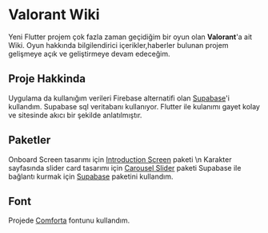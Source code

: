 # Valorant Wiki


Yeni Flutter projem çok fazla zaman geçidiğim bir oyun olan **Valorant**'a ait Wiki. Oyun hakkında bilgilendirici içerikler,haberler bulunan projem gelişmeye açık ve geliştirmeye devam edeceğim.

## Proje Hakkinda
Uygulama da kullanığım verileri Firebase alternatifi olan [Supabase](https://supabase.io/)'i kullandım. Supabase sql veritabanı kullanıyor. Flutter ile kulanımı gayet kolay ve sitesinde akıcı bir şekilde anlatılmıştır.

## Paketler
Onboard Screen tasarımı için [Introduction Screen](https://pub.dev/packages/introduction_screen) paketi \n
Karakter sayfasında slider card tasarımı için [Carousel Slider](https://pub.dev/packages/carousel_slider) paketi
Supabase ile bağlantı kurmak için [Supabase](https://pub.dev/packages/supabase) paketini kullandım. 

## Font 
Projede [Comforta](https://www.dafont.com/comfortaa.font) fontunu kullandım.



